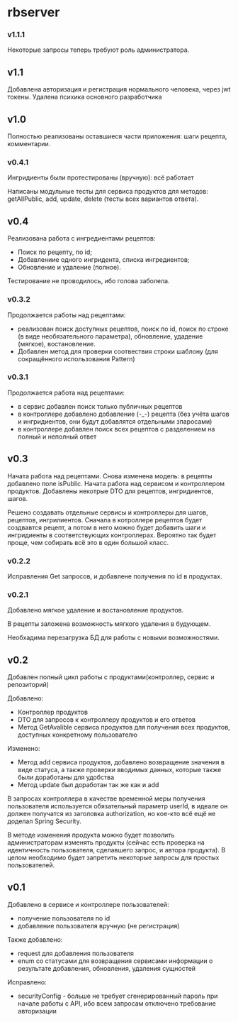 # rbserver
### v1.1.1
Некоторые запросы теперь требуют роль администратора.

## v1.1
Добавлена авторизация и регистрация нормального человека, через jwt токены.
Удалена психика основного разработчика

## v1.0
Полностью реализованы оставшиеся части приложения: шаги рецепта, комментарии.

### v0.4.1
Ингридиенты были протестированы (вручную): всё работает

Написаны модульные тесты для сервиса продуктов для методов: getAllPublic, add, update, delete  (тесты всех вариантов ответа).

## v0.4
Реализована работа с ингредиентами рецептов:
- Поиск по рецепту, по id;
- Добавлениие одного ингридента, списка ингредиентов;
- Обновление и удаление (полное).

Тестирование не проводилось, ибо голова заболела.

### v0.3.2
Продолжается работы над рецептами:
- реализован поиск доступных рецептов, поиск по id, поиск по строке (в виде необязательного параметра), обновление, удадение (мягкое), востановление.
- Добавлен метод для проверки соотвествия строки шаблону (для сокращённого использования Pattern)
  
### v0.3.1
Продолжается работа над рецептами:
- в сервис добавлен поиск только публичных рецептов
- в контроллере добавлено добавление (-_-) рецепта (без учёта шагов и ингридиентов, они будут добавлятся отдельными зпаросами)
- в контроллере добавлен поиск всех рецептов с разделением на полный и неполный ответ

## v0.3
Начата работа над рецептами. Снова изменена модель: в рецепты добавлено поле isPublic. Начата работа над сервисом и контроллером продуктов.
Добавлены некотрые DTO для рецептов, ингридиентов, шагов.

Решено создавать отдельные сервисы и контроллеры для шагов, рецептов, ингрилиентов. Сначала в котроллере рецептов будет создвавтся рецепт, а потом в него можно будет добавить шаги и ингридиенты в соответствующих контроллерах. Вероятно так будет проще, чем собирать всё это в один большой класс.

### v0.2.2
Исправления Get запросов, и добавлене получения по id в продуктах.

### v0.2.1
Добавлено мягкое удаление и востановление продуктов.

В рецепты заложена возможность мягкого удаления в будующем.

Необхадима перезагрузка БД для работы с новыми возможностями.

## v0.2
Добавлен полный цикл работы с продуктами(контроллер, сервис и репозиторий)

Добавлено:
- Контроллер продуктов
- DTO для запросов к  контроллеру продуктов и его ответов
- Метод GetAvalible сервиса продуктов для получения всех продуктов, доступных конкретному пользователю

Изменено:
- Метод add сервиса продуктов, добавлено возвращение значения в виде статуса, а также проверки вводимых данных, которые также были доработаны для удобства
- Метод update был доработан так же как и add

В запросах контроллера в качестве временной меры получения пользователя используется обязательный параметр userId, в идеале он должен получатся из заголовка authorization, но кое-кто всё ещё не доделал 
Spring Security.

В методе изменения продукта можно будет позволить администраторам изменять продукты (сейчас есть проверка на идентичность пользователя, сделавшего запрос, и автора продукта). В целом необходимо будет запретить некоторые запросы для простых пользователей.

## v0.1

Добавлено в сервисе и контроллере пользователей:
- получение пользователя по id
- добавление пользователя вручную (не регистрация)

Также добавлено:
- request для добавления пользователя
- enum со статусами для возвращения сервисами информации о результате добавления, обновления, удаления сущностей

Исправлено:
- securityConfig - больше не требует сгенерированный пароль при начале работы с API, ибо всем запросам отключено требование авторизации

